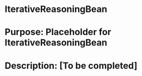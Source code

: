 # IterativeReasoningBean 
# Purpose: Placeholder for IterativeReasoningBean 
 
# Description: [To be completed] 
